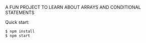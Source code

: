 A FUN PROJECT TO LEARN ABOUT  ARRAYS AND CONDITIONAL STATEMENTS

Quick start:

```
$ npm install
$ npm start
````


